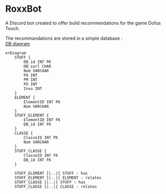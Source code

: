 # RoxxBot
A Discord bot created to offer build recommendations for the game Dofus Touch.

The recommandations are stored in a simple database :   
[DB diagram](https://dbdiagram.io/d/PanoDB-67c5d9b5263d6cf9a010af9b)

```mermaid
erDiagram
    STUFF {
        DB_id INT PK
        DB_surl CHAR
        Nom VARCHAR
        PA INT
        PM INT
        PO INT
        Invo INT
    }
    ELEMENT {
        ElementID INT PK
        Nom VARCHAR
    }
    STUFF_ELEMENT {
        ElementID INT FK
        DB_id INT FK
    }
    CLASSE {
        ClasseID INT PK
        Nom VARCHAR
    }
    STUFF_CLASSE {
        ClasseID INT FK
        DB_id INT FK
    }

    STUFF_ELEMENT }|..|{ STUFF : has
    STUFF_ELEMENT }|..|{ ELEMENT : relates
    STUFF_CLASSE }|..|{ STUFF : has
    STUFF_CLASSE }|..|{ CLASSE : relates
